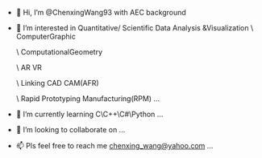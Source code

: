 - 👋 Hi, I’m @ChenxingWang93 with AEC background
- 👀 I’m interested in Quantitative/ Scientific Data Analysis &Visualization
  \ ComputerGraphic
  
  \ ComputationalGeometry
  
  \ AR VR
  
  \ Linking CAD CAM(AFR)
  
  \ Rapid Prototyping Manufacturing(RPM) ...
  
- 🌱 I’m currently learning C\C++\C#\Python ...
- 💼 I’m looking to collaborate on ...
- 📫 Pls feel free to reach me chenxing_wang@yahoo.com ...

<!---
ChenxingWang93/ChenxingWang93 is a ✨ special ✨ repository because its `README.md` (this file) appears on your GitHub profile.
You can click the Preview link to take a look at your changes.
--->
